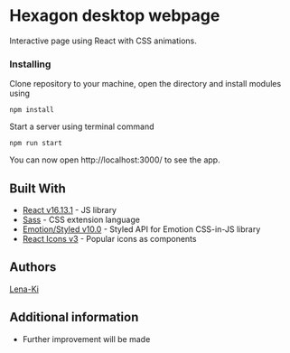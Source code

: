# Hexagon desktop webpage
Interactive page using React with CSS animations.

### Installing

Clone repository to your machine, open the directory and install modules using

```
npm install
```

Start a server using terminal command

```
npm run start
```

You can now open http://localhost:3000/ to see the app.

## Built With

* [React v16.13.1](https://reactjs.org/) - JS library
* [Sass](https://sass-lang.com/) - CSS extension language
* [Emotion/Styled v10.0](https://emotion.sh/docs/styled) - Styled API for Emotion CSS-in-JS library
* [React Icons v3](https://react-icons.github.io/) - Popular icons as components

## Authors

[Lena-Ki](https://github.com/Lena-Ki)

## Additional information

* Further improvement will be made
